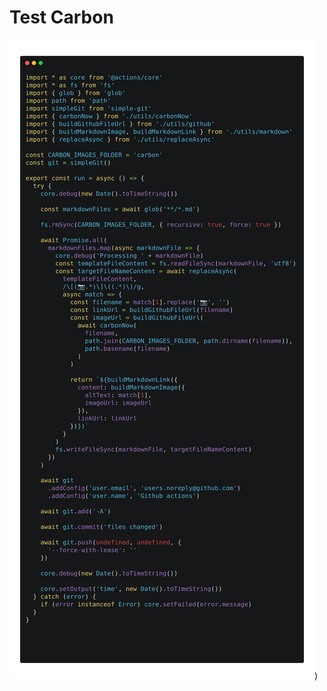 # Test Carbon
[![📷./src/main.ts](https://github.com/Cox65/carbon-markdown-action/raw/main/carbon/src/main.ts.png)](https://github.com/Cox65/carbon-markdown-action/raw/main/./src/main.ts))
